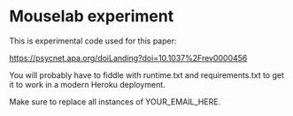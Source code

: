 # Mouselab experiment

This is experimental code used for this paper: 

https://psycnet.apa.org/doiLanding?doi=10.1037%2Frev0000456

You will probably have to fiddle with runtime.txt and requirements.txt to get it to work in a modern Heroku deployment.

Make sure to replace all instances of YOUR_EMAIL_HERE.
